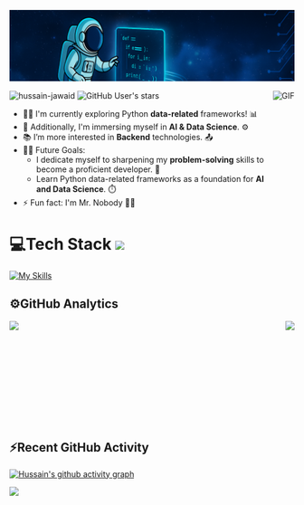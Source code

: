 ![github cover](images/cover.png)
<!-- 

[![An image of @syed007hassan's Holopin badges, which is a link to view their full Holopin profile](https://holopin.me/syed007hassan)](https://holopin.io/@syed007hassan) -->

<!-- <img align="right" alt="GIF" height="160px" src="https://media.giphy.com/media/du3J3cXyzhj75IOgvA/giphy.gif" /> -->
<img align="right" alt="GIF" height="220px" src="https://user-images.githubusercontent.com/104893311/219148682-fd27b1a7-85a4-4ac7-8a49-6025a58fb62c.gif" />

<p align="left"> 
  <img src="https://komarev.com/ghpvc/?username=hussain-jawaid&label=Profile%20views&color=0e75b6&style=flat" alt="hussain-jawaid" /> 
  <img alt="GitHub User's stars" src="https://img.shields.io/github/stars/hussain-jawaid?label=Stars">
</p>

- 👨‍💻 I'm currently exploring Python **data-related** frameworks! 📊
- 🚀 Additionally, I'm immersing myself in **AI & Data Science**. ⚙️
- 📚 I’m more interested in **Backend** technologies. 📤
- 💪🏼 Future Goals:
    - I dedicate myself to sharpening my **problem-solving** skills to become a proficient developer. 🌌
    - Learn Python data-related frameworks as a foundation for **AI and Data Science**. ⏱️
- ⚡ Fun fact: I'm Mr. Nobody 🤷‍♂️

<p>
</p>

# 💻Tech Stack <img src = "https://media2.giphy.com/media/QssGEmpkyEOhBCb7e1/giphy.gif?cid=ecf05e47a0n3gi1bfqntqmob8g9aid1oyj2wr3ds3mg700bl&rid=giphy.gif" width = 32px> 

[![My Skills](https://skillicons.dev/icons?i=python,html,css,js,vscode,bootstrap,github,git,fastapi,pycharm&theme=dark)](https://skillicons.dev)

## ⚙️GitHub Analytics

<div style="display: flex; justify-content: space-between;">
  <img height="180em" src="https://github-readme-stats-eight-theta.vercel.app/api?username=hussain-jawaid&show_icons=true&theme=algolia&include_all_commits=true&count_private=true"/>
  <img height="180em" src="https://github-readme-stats-eight-theta.vercel.app/api/top-langs/?username=hussain-jawaid&layout=compact&langs_count=8&theme=algolia"/>
</div>

## ⚡Recent GitHub Activity
 
  [![Hussain's github activity graph](https://github-readme-activity-graph.vercel.app/graph?username=hussain-jawaid&bg_color=18122B&color=6096B4&line=3A98B9&point=FCFFE7&area=true&hide_border=false)](https://github.com/ashutosh00710/github-readme-activity-graph)
  
 <img src="https://user-images.githubusercontent.com/73097560/115834477-dbab4500-a447-11eb-908a-139a6edaec5c.gif"></a>
